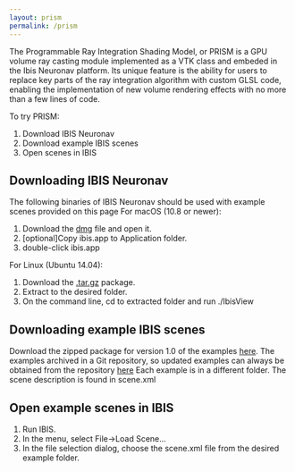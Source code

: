 ```yaml
---
layout: prism
permalink: /prism
---
```


The Programmable Ray Integration Shading Model, or PRISM is a GPU volume ray casting module implemented as a VTK class and embeded in the Ibis Neuronav platform. Its unique feature is the ability for users to replace key parts of the ray integration algorithm with custom GLSL code, enabling the implementation of new volume rendering effects with no more than a few lines of code.

To try PRISM:

1. Download IBIS Neuronav
2. Download example IBIS scenes
3. Open scenes in IBIS

## Downloading IBIS Neuronav

The following binaries of IBIS Neuronav should be used with example scenes provided on this page
For macOS (10.8 or newer): 
1. Download the [dmg](https://github.com/IbisNeuronav/PRISMDatabase/releases/download/v1.0/ibis-3.0.0-Dev-OSX-10.10.dmg) file and open it.
2. [optional]Copy ibis.app to Application folder.
3. double-click ibis.app

For Linux (Ubuntu 14.04):
1. Download the [.tar.gz](https://github.com/IbisNeuronav/PRISMDatabase/releases/download/v1.0/ibis-3.0.0-Dev-Ubunu-14.04-x86_64.tar.gz) package.
2. Extract to the desired folder.
3. On the command line, cd to extracted folder and run ./IbisView

## Downloading example IBIS scenes

Download the zipped package for version 1.0 of the examples [here](https://github.com/IbisNeuronav/PRISMDatabase/archive/v1.0.zip).
The examples archived in a Git repository, so updated examples can always be obtained from the repository [here](https://github.com/IbisNeuronav/PRISMDatabase)
Each example is in a different folder. The scene description is found in scene.xml

## Open example scenes in IBIS

1. Run IBIS. 
2. In the menu, select File->Load Scene... 
3. In the file selection dialog, choose the scene.xml file from the desired example folder.

